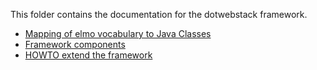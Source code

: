 This folder contains the documentation for the dotwebstack framework.

- [Mapping of elmo vocabulary to Java Classes](elmo-mapping.md)
- [Framework components](framework-components.md)
- [HOWTO extend the framework](extend-framework.md)
